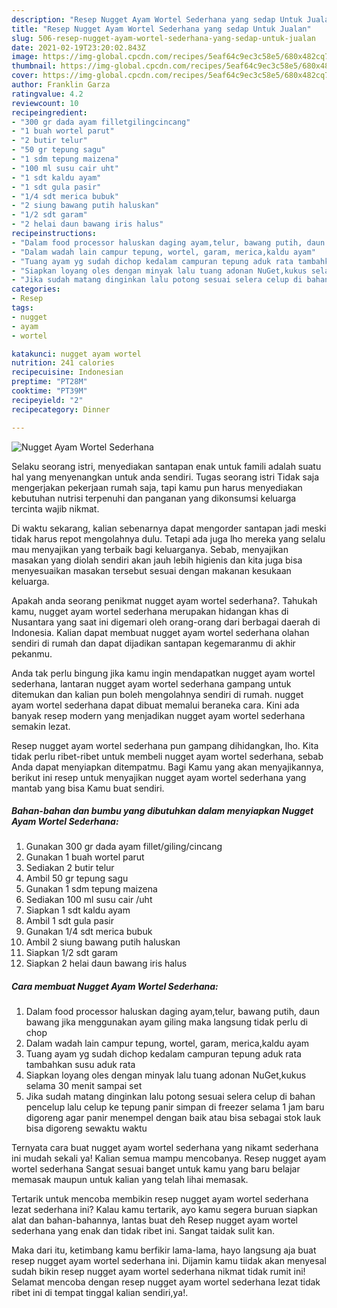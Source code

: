 ```yaml
---
description: "Resep Nugget Ayam Wortel Sederhana yang sedap Untuk Jualan"
title: "Resep Nugget Ayam Wortel Sederhana yang sedap Untuk Jualan"
slug: 506-resep-nugget-ayam-wortel-sederhana-yang-sedap-untuk-jualan
date: 2021-02-19T23:20:02.843Z
image: https://img-global.cpcdn.com/recipes/5eaf64c9ec3c58e5/680x482cq70/nugget-ayam-wortel-sederhana-foto-resep-utama.jpg
thumbnail: https://img-global.cpcdn.com/recipes/5eaf64c9ec3c58e5/680x482cq70/nugget-ayam-wortel-sederhana-foto-resep-utama.jpg
cover: https://img-global.cpcdn.com/recipes/5eaf64c9ec3c58e5/680x482cq70/nugget-ayam-wortel-sederhana-foto-resep-utama.jpg
author: Franklin Garza
ratingvalue: 4.2
reviewcount: 10
recipeingredient:
- "300 gr dada ayam filletgilingcincang"
- "1 buah wortel parut"
- "2 butir telur"
- "50 gr tepung sagu"
- "1 sdm tepung maizena"
- "100 ml susu cair uht"
- "1 sdt kaldu ayam"
- "1 sdt gula pasir"
- "1/4 sdt merica bubuk"
- "2 siung bawang putih haluskan"
- "1/2 sdt garam"
- "2 helai daun bawang iris halus"
recipeinstructions:
- "Dalam food processor haluskan daging ayam,telur, bawang putih, daun bawang jika menggunakan ayam giling maka langsung tidak perlu di chop"
- "Dalam wadah lain campur tepung, wortel, garam, merica,kaldu ayam"
- "Tuang ayam yg sudah dichop kedalam campuran tepung aduk rata tambahkan susu aduk rata"
- "Siapkan loyang oles dengan minyak lalu tuang adonan NuGet,kukus selama 30 menit sampai set"
- "Jika sudah matang dinginkan lalu potong sesuai selera celup di bahan pencelup lalu celup ke tepung panir simpan di freezer selama 1 jam baru digoreng agar panir menempel dengan baik atau bisa sebagai stok lauk bisa digoreng sewaktu waktu"
categories:
- Resep
tags:
- nugget
- ayam
- wortel

katakunci: nugget ayam wortel 
nutrition: 241 calories
recipecuisine: Indonesian
preptime: "PT28M"
cooktime: "PT39M"
recipeyield: "2"
recipecategory: Dinner

---
```



![Nugget Ayam Wortel Sederhana](https://img-global.cpcdn.com/recipes/5eaf64c9ec3c58e5/680x482cq70/nugget-ayam-wortel-sederhana-foto-resep-utama.jpg)

Selaku seorang istri, menyediakan santapan enak untuk famili adalah suatu hal yang menyenangkan untuk anda sendiri. Tugas seorang istri Tidak saja mengerjakan pekerjaan rumah saja, tapi kamu pun harus menyediakan kebutuhan nutrisi terpenuhi dan panganan yang dikonsumsi keluarga tercinta wajib nikmat.

Di waktu  sekarang, kalian sebenarnya dapat mengorder santapan jadi meski tidak harus repot mengolahnya dulu. Tetapi ada juga lho mereka yang selalu mau menyajikan yang terbaik bagi keluarganya. Sebab, menyajikan masakan yang diolah sendiri akan jauh lebih higienis dan kita juga bisa menyesuaikan masakan tersebut sesuai dengan makanan kesukaan keluarga. 



Apakah anda seorang penikmat nugget ayam wortel sederhana?. Tahukah kamu, nugget ayam wortel sederhana merupakan hidangan khas di Nusantara yang saat ini digemari oleh orang-orang dari berbagai daerah di Indonesia. Kalian dapat membuat nugget ayam wortel sederhana olahan sendiri di rumah dan dapat dijadikan santapan kegemaranmu di akhir pekanmu.

Anda tak perlu bingung jika kamu ingin mendapatkan nugget ayam wortel sederhana, lantaran nugget ayam wortel sederhana gampang untuk ditemukan dan kalian pun boleh mengolahnya sendiri di rumah. nugget ayam wortel sederhana dapat dibuat memalui beraneka cara. Kini ada banyak resep modern yang menjadikan nugget ayam wortel sederhana semakin lezat.

Resep nugget ayam wortel sederhana pun gampang dihidangkan, lho. Kita tidak perlu ribet-ribet untuk membeli nugget ayam wortel sederhana, sebab Anda dapat menyiapkan ditempatmu. Bagi Kamu yang akan menyajikannya, berikut ini resep untuk menyajikan nugget ayam wortel sederhana yang mantab yang bisa Kamu buat sendiri.

<!--inarticleads1-->

##### Bahan-bahan dan bumbu yang dibutuhkan dalam menyiapkan Nugget Ayam Wortel Sederhana:

1. Gunakan 300 gr dada ayam fillet/giling/cincang
1. Gunakan 1 buah wortel parut
1. Sediakan 2 butir telur
1. Ambil 50 gr tepung sagu
1. Gunakan 1 sdm tepung maizena
1. Sediakan 100 ml susu cair /uht
1. Siapkan 1 sdt kaldu ayam
1. Ambil 1 sdt gula pasir
1. Gunakan 1/4 sdt merica bubuk
1. Ambil 2 siung bawang putih haluskan
1. Siapkan 1/2 sdt garam
1. Siapkan 2 helai daun bawang iris halus




<!--inarticleads2-->

##### Cara membuat Nugget Ayam Wortel Sederhana:

1. Dalam food processor haluskan daging ayam,telur, bawang putih, daun bawang jika menggunakan ayam giling maka langsung tidak perlu di chop
1. Dalam wadah lain campur tepung, wortel, garam, merica,kaldu ayam
1. Tuang ayam yg sudah dichop kedalam campuran tepung aduk rata tambahkan susu aduk rata
1. Siapkan loyang oles dengan minyak lalu tuang adonan NuGet,kukus selama 30 menit sampai set
1. Jika sudah matang dinginkan lalu potong sesuai selera celup di bahan pencelup lalu celup ke tepung panir simpan di freezer selama 1 jam baru digoreng agar panir menempel dengan baik atau bisa sebagai stok lauk bisa digoreng sewaktu waktu




Ternyata cara buat nugget ayam wortel sederhana yang nikamt sederhana ini mudah sekali ya! Kalian semua mampu mencobanya. Resep nugget ayam wortel sederhana Sangat sesuai banget untuk kamu yang baru belajar memasak maupun untuk kalian yang telah lihai memasak.

Tertarik untuk mencoba membikin resep nugget ayam wortel sederhana lezat sederhana ini? Kalau kamu tertarik, ayo kamu segera buruan siapkan alat dan bahan-bahannya, lantas buat deh Resep nugget ayam wortel sederhana yang enak dan tidak ribet ini. Sangat taidak sulit kan. 

Maka dari itu, ketimbang kamu berfikir lama-lama, hayo langsung aja buat resep nugget ayam wortel sederhana ini. Dijamin kamu tiidak akan menyesal sudah bikin resep nugget ayam wortel sederhana nikmat tidak rumit ini! Selamat mencoba dengan resep nugget ayam wortel sederhana lezat tidak ribet ini di tempat tinggal kalian sendiri,ya!.

